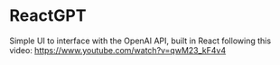# ReactGPT

Simple UI to interface with the OpenAI API, built in React following this video: https://www.youtube.com/watch?v=qwM23_kF4v4
